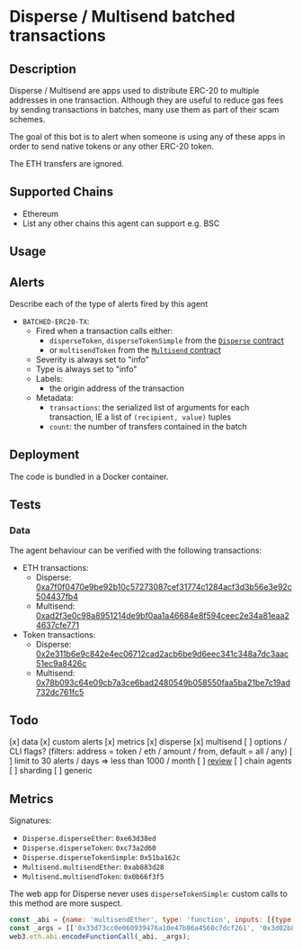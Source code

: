 # Disperse / Multisend batched transactions

## Description

Disperse / Multisend are apps used to distribute ERC-20 to multiple addresses in one transaction.
Although they are useful to reduce gas fees by sending transactions in batches, many use them as part of their scam schemes. 

The goal of this bot is to alert when someone is using any of these apps in order to send native tokens or any other ERC-20 token.

The ETH transfers are ignored.

## Supported Chains

- Ethereum
- List any other chains this agent can support e.g. BSC

## Usage

## Alerts

Describe each of the type of alerts fired by this agent

- `BATCHED-ERC20-TX`:
  - Fired when a transaction calls either:
    - `disperseToken`, `disperseTokenSimple` from the [`Disperse` contract][etherscan-contract-disperse]
    - or `multisendToken` from the [`Multisend` contract][etherscan-contract-multisend]
  - Severity is always set to "info"
  - Type is always set to "info"
  - Labels:
    - the origin address of the transaction
  - Metadata:
    - `transactions`: the serialized list of arguments for each transaction, IE a list of `(recipient, value)` tuples
    - `count`: the number of transfers contained in the batch

## Deployment

The code is bundled in a Docker container.

## Tests

### Data

The agent behaviour can be verified with the following transactions:

- ETH transactions:
  - Disperse: [0xa7f0f0470e9be92b10c57273087cef31774c1284acf3d3b56e3e92c504437fb4][etherscan-tx-disperse-eth]
  - Multisend: [0xad2f3e0c98a8951214de9bf0aa1a46684e8f594ceec2e34a81eaa24637cfe771][etherscan-tx-multisend-eth]
- Token transactions:
  - Disperse: [0x2e311b6e9c842e4ec06712cad2acb6be9d6eec341c348a7dc3aac51ec9a8426c][etherscan-tx-disperse-token]
  - Multisend: [0x78b093c64e09cb7a3ce6bad2480549b058550faa5ba21be7c19ad732dc761fc5][etherscan-tx-multisend-token]

## Todo

[x] data
[x] custom alerts
[x] metrics
[x] disperse
[x] multisend
[ ] options / CLI flags? (filters: address = token / eth / amount / from, default = all / any)
[ ] limit to 30 alerts / days => less than 1000 / month
[ ] [review](https://github.com/forta-network/bot-review-checklist)
[ ] chain agents
[ ] sharding
[ ] generic

## Metrics

Signatures:

- `Disperse.disperseEther`: `0xe63d38ed`
- `Disperse.disperseToken`: `0xc73a2d60`
- `Disperse.disperseTokenSimple`: `0x51ba162c`
- `Multisend.multisendEther`: `0xab883d28`
- `Multisend.multisendToken`: `0x0b66f3f5`

The web app for Disperse never uses `disperseTokenSimple`: custom calls to this method are more suspect.

[etherscan-contract-disperse]: https://etherscan.io/address/0xd152f549545093347a162dce210e7293f1452150#code
[etherscan-contract-multisend]: https://etherscan.io/address/0x22bc0693163ec3cee5ded3c2ee55ddbcb2ba9bbe#code
[etherscan-tx-disperse-eth]: https://etherscan.io/tx/0xa7f0f0470e9be92b10c57273087cef31774c1284acf3d3b56e3e92c504437fb4
[etherscan-tx-disperse-token]: https://etherscan.io/tx/0x2e311b6e9c842e4ec06712cad2acb6be9d6eec341c348a7dc3aac51ec9a8426c
[etherscan-tx-multisend-eth]: https://etherscan.io/tx/0xad2f3e0c98a8951214de9bf0aa1a46684e8f594ceec2e34a81eaa24637cfe771
[etherscan-tx-multisend-token]: https://etherscan.io/tx/0x78b093c64e09cb7a3ce6bad2480549b058550faa5ba21be7c19ad732dc761fc5
[phalcon-disperse-token]: https://explorer.phalcon.xyz/tx/eth/0x2e311b6e9c842e4ec06712cad2acb6be9d6eec341c348a7dc3aac51ec9a8426c
[phalcon-multisend-token]: https://explorer.phalcon.xyz/tx/eth/0x78b093c64e09cb7a3ce6bad2480549b058550faa5ba21be7c19ad732dc761fc5


```js
const _abi = {name: 'multisendEther', type: 'function', inputs: [{type: 'address[]', name: 'recipients'}, {type: 'uint256[]', name: 'values'}]};
const _args = [['0x33d73cc0e060939476a10e47b86a4568c7dcf261', '0x3d02b87ae906f1d6f130832f67e5c10c9f869205', '0xe1c35a5edff5a5fc92b294289a1ea00a2db1659f'], ['0xb1a2bc2ec5', '0xb1a2bc2ec5', '0xb1a2bc2ec5']];
web3.eth.abi.encodeFunctionCall(_abi, _args);
```
